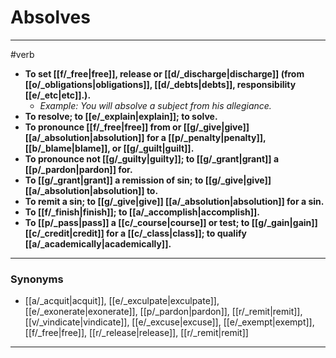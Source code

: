 # Absolves
---
#verb
- **To set [[f/_free|free]], release or [[d/_discharge|discharge]] (from [[o/_obligations|obligations]], [[d/_debts|debts]], responsibility [[e/_etc|etc]].).**
	- _Example: You will absolve a subject from his allegiance._
- **To resolve; to [[e/_explain|explain]]; to solve.**
- **To pronounce [[f/_free|free]] from or [[g/_give|give]] [[a/_absolution|absolution]] for a [[p/_penalty|penalty]], [[b/_blame|blame]], or [[g/_guilt|guilt]].**
- **To pronounce not [[g/_guilty|guilty]]; to [[g/_grant|grant]] a [[p/_pardon|pardon]] for.**
- **To [[g/_grant|grant]] a remission of sin; to [[g/_give|give]] [[a/_absolution|absolution]] to.**
- **To remit a sin; to [[g/_give|give]] [[a/_absolution|absolution]] for a sin.**
- **To [[f/_finish|finish]]; to [[a/_accomplish|accomplish]].**
- **To [[p/_pass|pass]] a [[c/_course|course]] or test; to [[g/_gain|gain]] [[c/_credit|credit]] for a [[c/_class|class]]; to qualify [[a/_academically|academically]].**
---
### Synonyms
- [[a/_acquit|acquit]], [[e/_exculpate|exculpate]], [[e/_exonerate|exonerate]], [[p/_pardon|pardon]], [[r/_remit|remit]], [[v/_vindicate|vindicate]], [[e/_excuse|excuse]], [[e/_exempt|exempt]], [[f/_free|free]], [[r/_release|release]], [[r/_remit|remit]]
---
